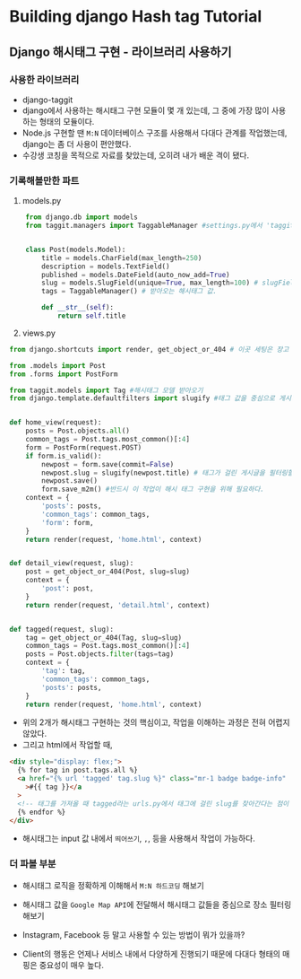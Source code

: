 # Building django Hash tag Tutorial

## Django 해시태그 구현 - 라이브러리 사용하기

### 사용한 라이브러리

- django-taggit
- django에서 사용하는 해시태그 구현 모듈이 몇 개 있는데, 그 중에 가장 많이 사용하는 형태의 모듈이다.
- Node.js 구현할 땐 `M:N` 데이터베이스 구조를 사용해서 다대다 관계를 작업했는데, django는 좀 더 사용이 편안했다.
- 수강생 코칭을 목적으로 자료를 찾았는데, 오히려 내가 배운 격이 됐다.

### 기록해볼만한 파트

1. models.py

```python
    from django.db import models
    from taggit.managers import TaggableManager #settings.py에서 'taggit' 추가 이후 사용가능


    class Post(models.Model):
        title = models.CharField(max_length=250)
        description = models.TextField()
        published = models.DateField(auto_now_add=True)
        slug = models.SlugField(unique=True, max_length=100) # slugField를 사용해서 키워드를 url로 전달해주는 작업을 모델에서 진행이 반드시 필요하다.
        tags = TaggableManager() # 받아오는 해시태그 값.

        def __str__(self):
            return self.title
```

2. views.py

```python
from django.shortcuts import render, get_object_or_404 # 이곳 세팅은 장고 써본 사람이면 아는 파트니까 패스

from .models import Post
from .forms import PostForm

from taggit.models import Tag #해시태그 모델 받아오기
from django.template.defaultfilters import slugify #태그 값을 중심으로 게시글 필터링하기


def home_view(request):
    posts = Post.objects.all()
    common_tags = Post.tags.most_common()[:4]
    form = PostForm(request.POST)
    if form.is_valid():
        newpost = form.save(commit=False)
        newpost.slug = slugify(newpost.title) # 태그가 걸린 게시글을 필터링할 때 글 제목을 url로 보내서 필터링해준다. slugify 사용법은 django 공식 문서에 자세하게 나와있다.
        newpost.save()
        form.save_m2m() #반드시 이 작업이 해시 태그 구현을 위해 필요하다.
    context = {
        'posts': posts,
        'common_tags': common_tags,
        'form': form,
    }
    return render(request, 'home.html', context)


def detail_view(request, slug):
    post = get_object_or_404(Post, slug=slug)
    context = {
        'post': post,
    }
    return render(request, 'detail.html', context)


def tagged(request, slug):
    tag = get_object_or_404(Tag, slug=slug)
    common_tags = Post.tags.most_common()[:4]
    posts = Post.objects.filter(tags=tag)
    context = {
        'tag': tag,
        'common_tags': common_tags,
        'posts': posts,
    }
    return render(request, 'home.html', context)

```

- 위의 2개가 해시태그 구현하는 것의 핵심이고, 작업을 이해하는 과정은 전혀 어렵지 않았다.
- 그리고 html에서 작업할 때,

```html
<div style="display: flex;">
  {% for tag in post.tags.all %}
  <a href="{% url 'tagged' tag.slug %}" class="mr-1 badge badge-info"
    >#{{ tag }}</a
  >
  <!-- 태그를 가져올 때 tagged라는 urls.py에서 태그에 걸린 slug를 찾아간다는 점이 사용하면서 신선했다. -->
  {% endfor %}
</div>
```

- 해시태그는 input 값 내에서 `띄어쓰기`, `,`, 등을 사용해서 작업이 가능하다.

### 더 파볼 부분

- 해시태그 로직을 정확하게 이해해서 `M:N 하드코딩` 해보기

- 해시태그 값을 `Google Map API`에 전달해서 해시태그 값들을 중심으로 장소 필터링해보기

- Instagram, Facebook 등 말고 사용할 수 있는 방법이 뭐가 있을까?

- Client의 행동은 언제나 서비스 내에서 다양하게 진행되기 때문에 다대다 형태의 매핑은 중요성이 매우 높다.
